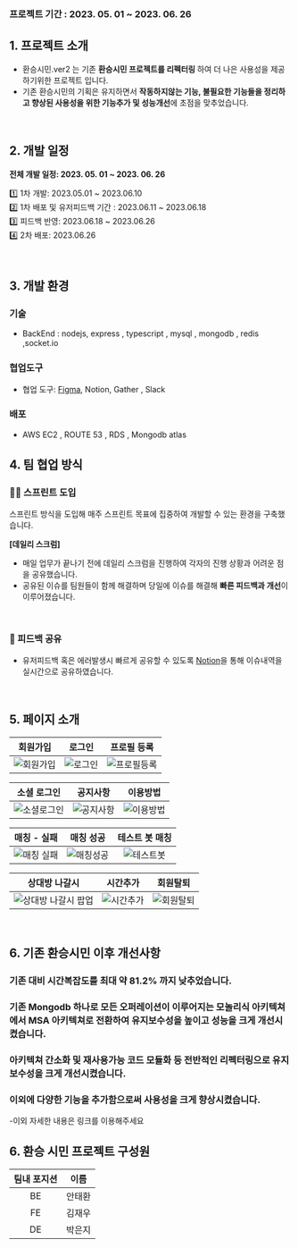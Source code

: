 ### 프로젝트 기간 : 2023. 05. 01 ~ 2023. 06. 26

## 1. 프로젝트 소개

- 환승시민.ver2 는 기존 <b>환승시민 프로젝트를 리펙터링 </b> 하여 더 나은 사용성을 제공하기위한 프로젝트 입니다.
- 기존 환승시민의 기획은 유지하면서 <b>작동하지않는 기능, 불필요한 기능들을 정리하고 향상된 사용성을 위한 기능추가 및 성능개선</b>에 초점을 맞추었습니다.

<br />

## 2. 개발 일정

**전체 개발 일정: 2023. 05. 01 ~ 2023. 06. 26**

1️⃣ 1차 개발: 2023.05.01 ~ 2023.06.10  
2️⃣ 1차 배포 및 유저피드백 기간 : 2023.06.11 ~ 2023.06.18  
3️⃣ 피드백 반영: 2023.06.18 ~ 2023.06.26  
4️⃣ 2차 배포: 2023.06.26

<br />

## 3. 개발 환경

### 기술

- BackEnd : nodejs, express , typescript , mysql , mongodb , redis ,socket.io

### 협업도구

- 협업 도구: [Figma](https://www.figma.com/file/7dw1O2FbYsMeAV5jq9dwd1/%ED%99%98%EC%8A%B9%EC%8B%9C%EB%AF%BC-Ver2-%ED%94%BC%EA%B7%B8%EB%A7%88?type=design&node-id=27%3A726&mode=design&t=veiFKJ6qJDUGM7nL-1), Notion, Gather , Slack

### 배포

- AWS EC2 , ROUTE 53 , RDS , Mongodb atlas


## 4. 팀 협업 방식

### 🏃🏻 스프린트 도입

스프린트 방식을 도입해 매주 스프린트 목표에 집중하여 개발할 수 있는 환경을 구축했습니다.


**[데일리 스크럼]**

- 매일 업무가 끝나기 전에 데일리 스크럼을 진행하여 각자의 진행 상황과 어려운 점을 공유했습니다.
- 공유된 이슈를 팀원들이 함께 해결하며 당일에 이슈를 해결해 **빠른 피드백과 개선**이 이루어졌습니다.
  
<br />

### 💬 피드백 공유

- 유저피드백 혹은 에러발생시 빠르게 공유할 수 있도록 [Notion](https://www.notion.so/99da47f1311e42738228082ebd2501e4?v=a7d45006876846359bc01e8d938b4c2e&pvs=4)을 통해 이슈내역을 실시간으로 공유하였습니다.
<br />


## 5. 페이지 소개


|    회원가입    |   로그인     |  프로필 등록 |
| :-------------------------: |  :-------------------------: | :-------------------------: | 
|![회원가입](https://github.com/wyswhsl21/team4-final-project/assets/108774881/8c8516c3-e8e0-4c76-9155-fc918a06ac6c)| ![로그인](https://github.com/wyswhsl21/team4-final-project/assets/108774881/d30ccbbe-6f22-4918-a7ca-7feca9e392b9)|![프로필등록](https://github.com/wyswhsl21/team4-final-project/assets/108774881/497d4970-afec-45a2-8c7a-882cf7cb48af)


|   소셜 로그인 |  공지사항   |  이용방법 |
| :-------------------------: |  :-------------------------: | :-------------------------: | 
|![소셜로그인](https://github.com/wyswhsl21/team4-final-project/assets/108774881/6de5a6f3-52da-46b1-b40f-a19735324731)| ![공지사항](https://github.com/wyswhsl21/team4-final-project/assets/108774881/55033f18-5e44-4e87-b376-30b0ac43e962)| ![이용방법](https://github.com/wyswhsl21/team4-final-project/assets/108774881/86623c61-b9ed-471d-87eb-211880659da2)


|   매칭 - 실패  |   매칭 성공   |  테스트 봇 매칭 |
| :-------------------------: |  :-------------------------: | :-------------------------: | 
| ![매칭 실패](https://github.com/wyswhsl21/team4-final-project/assets/108774881/cf7d24f5-9f40-4926-85ef-806bb2ee11a7)|![매칭성공](https://github.com/wyswhsl21/team4-final-project/assets/108774881/2c6362b5-eb28-4d6d-89af-6abf3f6069d4)|![테스트봇](https://github.com/wyswhsl21/team4-final-project/assets/108774881/cbb6e0b1-6678-424c-a2ed-7acad96d24d4)



|  상대방 나갈시    |  시간추가    |  회원탈퇴 |
| :-------------------------: |  :-------------------------: | :-------------------------: | 
| ![상대방 나갈시 팝업](https://github.com/wyswhsl21/team4-final-project/assets/108774881/0a2358bf-0c0b-44ed-85ab-36f589f10022)| ![시간추가](https://github.com/wyswhsl21/team4-final-project/assets/108774881/92eb1972-14c0-44e0-b2bf-9259f11cd678) | ![회원탈퇴](https://github.com/wyswhsl21/team4-final-project/assets/108774881/ddbe4647-3a14-40da-bd20-bd3ae7c82e39)


<br>

## 6. 기존 환승시민 이후 개선사항

### 기존 대비 시간복잡도를 최대 약 81.2% 까지 낮추었습니다. 

### 기존 Mongodb 하나로 모든 오퍼레이션이 이루어지는 모놀리식 아키텍쳐에서 MSA 아키텍쳐로 전환하여 유지보수성을 높이고 성능을 크게 개선시켰습니다.

### 아키텍쳐 간소화 및 재사용가능 코드 모듈화 등 전반적인 리펙터링으로 유지보수성을 크게 개선시켰습니다.

### 이외에 다양한 기능을 추가함으로써 사용성을 크게 향상시켰습니다.

-이외 자세한 내용은 링크를 이용해주세요


## 6. 환승 시민 프로젝트 구성원
 
|팀내 포지션|  이름 |
|:--------:|:-------:|
|BE| 안태환|
|FE| 김재우|
|DE| 박은지|
